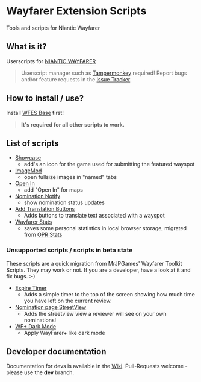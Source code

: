 # Wayfarer Extension Scripts

Tools and scripts for Niantic Wayfarer

## What is it?
Userscripts for [NIANTIC WAYFARER](https://wayfarer.nianticlabs.com/)
> Userscript manager such as [Tampermonkey](https://tampermonkey.net/) required!
> Report bugs and/or feature requests in the [Issue Tracker](https://github.com/AlterTobi/Wayfarer-Extension-Scripts/issues)

## How to install / use?
Install [WFES Base](https://github.com/AlterTobi/WFES/raw/main/wfes-Base.user.js) first!
> **It's required for all other scripts to work.**

## List of scripts
* [Showcase](https://github.com/AlterTobi/WFES/raw/main/wfes-Showcase.user.js)
    - add's an icon for the game used for submitting the featured wayspot
* [ImageMod](https://github.com/AlterTobi/WFES/raw/main/wfes-ImageMod.user.js)
    - open fullsize images in "named" tabs
* [Open In](https://github.com/AlterTobi/WFES/raw/main/wfes-OpenIn.user.js)
    - add "Open In" for maps
* [Nomination Notify](https://github.com/AlterTobi/WFES/raw/main/wfes-NominationNotify.user.js)
    - show nomination status updates
* [Add Translation Buttons](https://github.com/AlterTobi/WFES/raw/main/wfes-AddTranslationButtons.user.js)
    - Adds buttons to translate text associated with a wayspot
* [Wayfarer Stats](https://github.com/AlterTobi/WFES/raw/main/wfes-WayfarerStats.user.js)
    - saves some personal statistics in local browser storage, migrated from [OPR Stats](https://gitlab.com/fotofreund0815/opr-stats/)

### Unsupported scripts / scripts in beta state
These scripts are a quick migration from MrJPGames' Wayfarer Toolkit Scripts. They
may work or not. If you are a developer, have a look at it and fix bugs. :-)

* [Expire Timer](https://github.com/AlterTobi/WFES/raw/main/no_support/ExpireTimer.user.js)
    - Adds a simple timer to the top of the screen showing how much time you have left on the current review.
* [Nomination page StreetView](https://github.com/AlterTobi/WFES/raw/main/no_support/NominationsStreetView.user.js)
    - Adds the streetview view a reviewer will see on your own nominations!
* [WF+ Dark Mode](https://github.com/AlterTobi/WFES/raw/main/no_support/DarkMode.user.js)
    - Apply WayFarer+ like dark mode

## Developer documentation
Documentation for devs is available in the [Wiki](https://github.com/AlterTobi/Wayfarer-Extension-Scripts/wiki/WFES-Base).
Pull-Requests welcome - please use the **dev** branch.